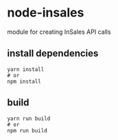 # node-insales
module for creating InSales API calls

## install dependencies
```shell
yarn install
# or
npm install
```

## build
```shell
yarn run build
# or
npm run build
```